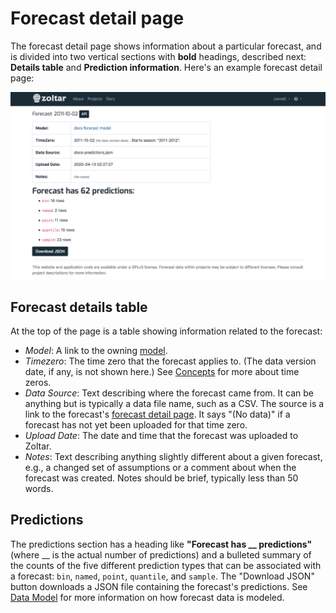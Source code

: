 # Forecast detail page

The forecast detail page shows information about a particular forecast, and is divided into two vertical sections with **bold** headings, described next: __Details table__ and __Prediction information__. Here's an example forecast detail page: 

![Forecast detail page](img/forecast-detail-page.png "Forecast detail page")


## Forecast details table

At the top of the page is a table showing information related to the forecast:

- _Model_: A link to the owning [model](ModelDetailPage.md).
- _Timezero_: The time zero that the forecast applies to. (The data version date, if any, is not shown here.) See [Concepts](Concepts.md) for more about time zeros.
- _Data Source_: Text describing where the forecast came from. It can be anything but is typically a data file name, such as a CSV. The source is a link to the forecast's [forecast detail page](ForecastDetailPage.md). It says "(No data)" if a forecast has not yet been uploaded for that time zero. 
- _Upload Date_: The date and time that the forecast was uploaded to Zoltar.
- _Notes_: Text describing anything slightly different about a given forecast, e.g., a changed set of assumptions or a comment about when the forecast was created. Notes should be brief, typically less than 50 words.


## Predictions

The predictions section has a heading like **"Forecast has __ predictions"** (where __ is the actual number of predictions) and a bulleted summary of the counts of the five different prediction types that can be associated with a forecast: `bin`, `named`, `point`, `quantile`, and `sample`. The "Download JSON" button downloads a JSON file containing the forecast's predictions. See [Data Model](DataModel.md) for more information on how forecast data is modeled.
